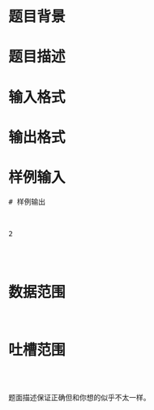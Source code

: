 

# 题目背景



# 题目描述



# 输入格式



# 输出格式



# 样例输入


<pre>
# 样例输出


<pre>2</pre>

# 数据范围



# 吐槽范围


<p>
题面描述保证正确但和你想的似乎不太一样。
</p>

